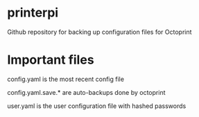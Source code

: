 # printerpi
Github repository for backing up configuration files for Octoprint

# Important files

config.yaml is the most recent config file

config.yaml.save.* are auto-backups done by octoprint

user.yaml is the user configuration file with hashed passwords

